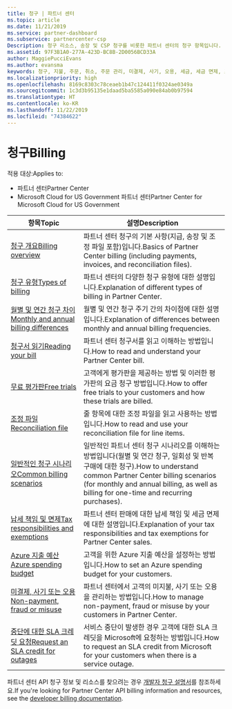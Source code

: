 ```yaml
---
title: 청구 | 파트너 센터
ms.topic: article
ms.date: 11/21/2019
ms.service: partner-dashboard
ms.subservice: partnercenter-csp
Description: 청구 리소스, 송장 및 CSP 청구를 비롯한 파트너 센터의 청구 항목입니다.
ms.assetid: 97F3B1A0-277A-423D-BC8B-2D0056BCD33A
author: MaggiePucciEvans
ms.author: evansma
keywords: 청구, 지불, 주문, 취소, 주문 관리, 미결제, 사기, 오용, 세금, 세금 면제, 조정 파일
ms.localizationpriority: high
ms.openlocfilehash: 8169c8303c78ceaeb1b47c124411f0324ae0349a
ms.sourcegitcommit: 1c3d3b95135e1daad5ba5585a090e84ab0b97594
ms.translationtype: HT
ms.contentlocale: ko-KR
ms.lasthandoff: 11/22/2019
ms.locfileid: "74384622"
---
```

# <a name="billing"></a><span data-ttu-id="0966c-104">청구</span><span class="sxs-lookup"><span data-stu-id="0966c-104">Billing</span></span>

<span data-ttu-id="0966c-105">적용 대상:</span><span class="sxs-lookup"><span data-stu-id="0966c-105">Applies to:</span></span>

- <span data-ttu-id="0966c-106">파트너 센터</span><span class="sxs-lookup"><span data-stu-id="0966c-106">Partner Center</span></span>
- <span data-ttu-id="0966c-107">Microsoft Cloud for US Government 파트너 센터</span><span class="sxs-lookup"><span data-stu-id="0966c-107">Partner Center for Microsoft Cloud for US Government</span></span>

| <span data-ttu-id="0966c-108">항목</span><span class="sxs-lookup"><span data-stu-id="0966c-108">Topic</span></span> | <span data-ttu-id="0966c-109">설명</span><span class="sxs-lookup"><span data-stu-id="0966c-109">Description</span></span> |
| ----- | ----------- |
| [<span data-ttu-id="0966c-110">청구 개요</span><span class="sxs-lookup"><span data-stu-id="0966c-110">Billing overview</span></span>](billing-basics.md) | <span data-ttu-id="0966c-111">파트너 센터 청구의 기본 사항(지급, 송장 및 조정 파일 포함)입니다.</span><span class="sxs-lookup"><span data-stu-id="0966c-111">Basics of Partner Center billing (including payments, invoices, and reconciliation files).</span></span> |
| [<span data-ttu-id="0966c-112">청구 유형</span><span class="sxs-lookup"><span data-stu-id="0966c-112">Types of billing</span></span>](billing-different-types.md) | <span data-ttu-id="0966c-113">파트너 센터의 다양한 청구 유형에 대한 설명입니다.</span><span class="sxs-lookup"><span data-stu-id="0966c-113">Explanation of different types of billing in Partner Center.</span></span> |
| [<span data-ttu-id="0966c-114">월별 및 연간 청구 차이</span><span class="sxs-lookup"><span data-stu-id="0966c-114">Monthly and annual billing differences</span></span>](billing-annual-monthly.md) | <span data-ttu-id="0966c-115">월별 및 연간 청구 주기 간의 차이점에 대한 설명입니다.</span><span class="sxs-lookup"><span data-stu-id="0966c-115">Explanation of differences between monthly and annual billing frequencies.</span></span> |
| [<span data-ttu-id="0966c-116">청구서 읽기</span><span class="sxs-lookup"><span data-stu-id="0966c-116">Reading your bill</span></span>](read-your-bill.md) | <span data-ttu-id="0966c-117">파트너 센터 청구서를 읽고 이해하는 방법입니다.</span><span class="sxs-lookup"><span data-stu-id="0966c-117">How to read and understand your Partner Center bill.</span></span> |
| [<span data-ttu-id="0966c-118">무료 평가판</span><span class="sxs-lookup"><span data-stu-id="0966c-118">Free trials</span></span>](offer-your-customers-trials-of-microsoft-products.md) | <span data-ttu-id="0966c-119">고객에게 평가판을 제공하는 방법 및 이러한 평가판의 요금 청구 방법입니다.</span><span class="sxs-lookup"><span data-stu-id="0966c-119">How to offer free trials to your customers and how these trials are billed.</span></span> |
| [<span data-ttu-id="0966c-120">조정 파일</span><span class="sxs-lookup"><span data-stu-id="0966c-120">Reconciliation file</span></span>](use-the-reconciliation-files.md) | <span data-ttu-id="0966c-121">줄 항목에 대한 조정 파일을 읽고 사용하는 방법입니다.</span><span class="sxs-lookup"><span data-stu-id="0966c-121">How to read and use your reconciliation file for line items.</span></span> |
| [<span data-ttu-id="0966c-122">일반적인 청구 시나리오</span><span class="sxs-lookup"><span data-stu-id="0966c-122">Common billing scenarios</span></span>](common-billing-scenarios.md) | <span data-ttu-id="0966c-123">일반적인 파트너 센터 청구 시나리오를 이해하는 방법입니다(월별 및 연간 청구, 일회성 및 반복 구매에 대한 청구).</span><span class="sxs-lookup"><span data-stu-id="0966c-123">How to understand common Partner Center billing scenarios (for monthly and annual billing, as well as billing for one-time and recurring purchases).</span></span> |
| [<span data-ttu-id="0966c-124">납세 책임 및 면제</span><span class="sxs-lookup"><span data-stu-id="0966c-124">Tax responsibilities and exemptions</span></span>](tax-and-tax-exemptions.md) | <span data-ttu-id="0966c-125">파트너 센터 판매에 대한 납세 책임 및 세금 면제에 대한 설명입니다.</span><span class="sxs-lookup"><span data-stu-id="0966c-125">Explanation of your tax responsibilities and tax exemptions for Partner Center sales.</span></span> |
| [<span data-ttu-id="0966c-126">Azure 지출 예산</span><span class="sxs-lookup"><span data-stu-id="0966c-126">Azure spending budget</span></span>](set-an-azure-spending-budget-for-your-customers.md) | <span data-ttu-id="0966c-127">고객을 위한 Azure 지출 예산을 설정하는 방법입니다.</span><span class="sxs-lookup"><span data-stu-id="0966c-127">How to set an Azure spending budget for your customers.</span></span> |
| [<span data-ttu-id="0966c-128">미결제, 사기 또는 오용</span><span class="sxs-lookup"><span data-stu-id="0966c-128">Non-payment, fraud or misuse</span></span>](non-payment--fraud--or-misuse.md) | <span data-ttu-id="0966c-129">파트너 센터에서 고객의 미지불, 사기 또는 오용을 관리하는 방법입니다.</span><span class="sxs-lookup"><span data-stu-id="0966c-129">How to manage non-payment, fraud or misuse by your customers in Partner Center.</span></span> |
| [<span data-ttu-id="0966c-130">중단에 대한 SLA 크레딧 요청</span><span class="sxs-lookup"><span data-stu-id="0966c-130">Request an SLA credit for outages</span></span>](request-credit.md) | <span data-ttu-id="0966c-131">서비스 중단이 발생한 경우 고객에 대한 SLA 크레딧을 Microsoft에 요청하는 방법입니다.</span><span class="sxs-lookup"><span data-stu-id="0966c-131">How to request an SLA credit from Microsoft for your customers when there is a service outage.</span></span> |

<span data-ttu-id="0966c-132">파트너 센터 API 청구 정보 및 리소스를 찾으려는 경우 [개발자 청구 설명서](https://docs.microsoft.com/partner-center/develop/manage-billing)를 참조하세요.</span><span class="sxs-lookup"><span data-stu-id="0966c-132">If you're looking for Partner Center API billing information and resources, see the [developer billing documentation](https://docs.microsoft.com/partner-center/develop/manage-billing).</span></span>
